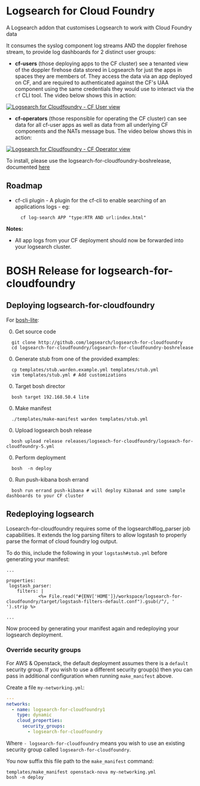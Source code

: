 # Logsearch for Cloud Foundry

A Logsearch addon that customises Logsearch to work with Cloud Foundry data

It consumes the syslog component log streams AND the doppler firehose stream, to provide log dashboards for 2 distinct user groups:

* **cf-users** (those deploying apps to the CF cluster) see a tenanted view of the doppler firehose data stored in Logsearch for just the apps in spaces they are members of.  They access the data via an app deployed on CF, and are required to authenticated against the CF's UAA component using the same credentials they would use to interact via the `cf` CLI tool.
The video below shows this in action:

[![Logsearch for Cloudfoundry - CF User view](https://cloud.githubusercontent.com/assets/227505/7177797/848e43a4-e421-11e4-912a-8803c1864cc1.png)](https://youtu.be/M-ODQwm98YM)

* **cf-operators** (those responsible for operating the CF cluster) can see data for all cf-user apps as well as data from all underlying CF components and the NATs message bus.
The video below shows this in action:

[![Logsearch for Cloudfoundry - CF Operator view](https://cloud.githubusercontent.com/assets/227505/7177840/d32fa890-e421-11e4-9127-dd2ce2ef36b9.png)](https://youtu.be/gWfoHCQUixM)

To install, please use the logsearch-for-cloudfoundry-boshrelease, documented [here]( https://github.com/logsearch/logsearch-for-cloudfoundry/blob/master/logsearch-for-cloudfoundry-boshrelease/README.md )

## Roadmap

* cf-cli plugin - A plugin for the cf-cli to enable searching of an applications logs - eg:

        cf log-search APP "type:RTR AND url:index.html"

__Notes:__
  * All app logs from your CF deployment should now be forwarded into your logsearch cluster. 


# BOSH Release for logsearch-for-cloudfoundry

## Deploying logsearch-for-cloudfoundry

For [bosh-lite](https://github.com/cloudfoundry/bosh-lite):

0. Get source code

  ```
    git clone http://github.com/logsearch/logsearch-for-cloudfoundry
    cd logsearch-for-cloudfoundry/logsearch-for-cloudfoundry-boshrelease
  ```

0. Generate stub from one of the provided examples:

  ```
    cp templates/stub.warden.example.yml templates/stub.yml
    vim templates/stub.yml # Add customizations
  ```

0. Target bosh director

  ```
    bosh target 192.168.50.4 lite
  ```

0. Make manifest

  ```
    ./templates/make-manifest warden templates/stub.yml
  ```

0. Upload logsearch bosh release

  ```
    bosh upload release releases/logseach-for-cloudfoundry/logseach-for-cloudfoundry-5.yml
  ```

0. Perform deployment

  ```
    bosh  -n deploy
  ```

0. Run push-kibana bosh errand

  ```
    bosh run errand push-kibana # will deploy Kibana4 and some sample dashboards to your CF cluster
  ```

## Redeploying logsearch

Losearch-for-cloudfoundry requires some of the logsearch#log_parser job capabilities.
It extends the log parsing filters to allow logstash to properly parse the format of cloud foundry log output.

To do this, include the following in your `logstash#stub.yml` before generating your manifest:

```
...

properties:
 logstash_parser:
    filters: |
            <%= File.read("#{ENV['HOME']}/workspace/logsearch-for-cloudfoundry/target/logstash-filters-default.conf").gsub(/^/, '            ').strip %>

...
```

Now proceed by generating your manifest again and redeploying your logsearch deployment.


### Override security groups

For AWS & Openstack, the default deployment assumes there is a `default` security group. If you wish to use a different security group(s) then you can pass in additional configuration when running `make_manifest` above.

Create a file `my-networking.yml`:

``` yaml
---
networks:
  - name: logsearch-for-cloudfoundry1
    type: dynamic
    cloud_properties:
      security_groups:
        - logsearch-for-cloudfoundry
```

Where `- logsearch-for-cloudfoundry` means you wish to use an existing security group called `logsearch-for-cloudfoundry`.

You now suffix this file path to the `make_manifest` command:

```
templates/make_manifest openstack-nova my-networking.yml
bosh -n deploy
```